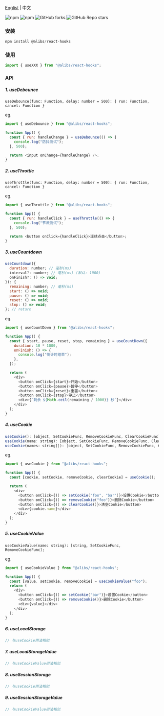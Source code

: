 <a href="https://github.com/chutao-zhang/alibs-react-hooks/tree/master#readme" target="_blank">Englist</a> | 中文

<p>
<img alt="npm" src="https://img.shields.io/npm/v/@alibs/react-hooks?logo=npm&color=%234ac41c">
<img alt="npm" src="https://img.shields.io/npm/dm/@alibs/react-hooks?logo=npm&color=%234ac41c">
<img alt="GitHub forks" src="https://img.shields.io/github/forks/chutao-zhang/alibs-react-hooks?logo=github&color=%234ac41c">
<img alt="GitHub Repo stars" src="https://img.shields.io/github/stars/chutao-zhang/alibs-react-hooks?logo=github&color=%234ac41c">
</p>

### 安装

```js
npm install @alibs/react-hooks
```

### 使用

```js
import { useXXX } from "@alibs/react-hooks";
```

### API

##### 1. useDebounce

`useDebounce(func: Function, delay: number = 500): { run: Function, cancel: Function }`

eg.

```js
import { useDebounce } from "@alibs/react-hooks";

function App() {
  const { run: handleChange } = useDebounce(() => {
    console.log("防抖测试");
  }, 500);

  return <input onChange={handleChange} />;
}
```

##### 2. useThrottle

`useThrottle(func: Function, delay: number = 500): { run: Function, cancel: Function }`

eg.

```js
import { useThrottle } from "@alibs/react-hooks";

function App() {
  const { run: handleClick } = useThrottle(() => {
    console.log("节流测试");
  }, 500);

  return <button onClick={handleClick}>连续点击</button>;
}
```

##### 3. useCountdown

```js
useCountdown({
  duration: number; // 毫秒(ms)
  interval?: number; // 毫秒(ms) (默认: 1000)
  onFinish?: () => void;
}): {
  remaining: number; // 毫秒(ms)
  start: () => void;
  pause: () => void;
  reset: () => void;
  stop: () => void;
}; // return
```

eg.

```js
import { useCountDown } from "@alibs/react-hooks";

function App() {
  const { start, pause, reset, stop, remaining } = useCountDown({
    duration: 10 * 1000,
    onFinish: () => {
      console.log("倒计时结束");
    },
  });

  return (
    <div>
      <button onClick={start}>开始</button>
      <button onClick={pause}>暂停</button>
      <button onClick={reset}>重置</button>
      <button onClick={stop}>停止</button>
      <div>{`剩余 ${Math.ceil(remaining / 1000)} 秒`}</div>
    </div>
  );
}
```

##### 4. useCookie

```js
useCookie(): [object, SetCookieFunc, RemoveCookieFunc, ClearCookieFunc];
useCookie(name: string): [object, SetCookieFunc, RemoveCookieFunc, ClearCookieFunc];
useCookie(names: string[]): [object, SetCookieFunc, RemoveCookieFunc, ClearCookieFunc];
```

eg.

```js
import { useCookie } from "@alibs/react-hooks";

function App() {
  const [cookie, setCookie, removeCookie, clearCookie] = useCookie();

  return (
    <div>
      <button onClick={() => setCookie("foo", "bar")}>设置Cookie</button>
      <button onClick={() => removeCookie("foo")}>删除Cookie</button>
      <button onClick={() => clearCookie()}>清空Cookie</button>
      <div>{cookie.name}</div>
    </div>
  );
}
```

##### 5. useCookieValue

`useCookieValue(name: string): [string, SetCookieFunc, RemoveCookieFunc];`

eg.

```js
import { useCookieValue } from "@alibs/react-hooks";

function App() {
  const [value, setCookie, removeCookie] = useCookieValue("foo");
  return (
    <div>
      <button onClick={() => setCookie("bar")}>设置Cookie</button>
      <button onClick={() => removeCookie()}>删除Cookie</button>
      <div>{value}</div>
    </div>
  );
}
```

##### 6. useLocalStorage

```js
// 与useCookie用法相似
```

##### 7. useLocalStorageValue

```js
// 与useCookieValue用法相似
```

##### 8. useSessionStorage

```js
// 与useCookie用法相似
```

##### 9. useSessionStorageValue

```js
// 与useCookieValue用法相似
```
